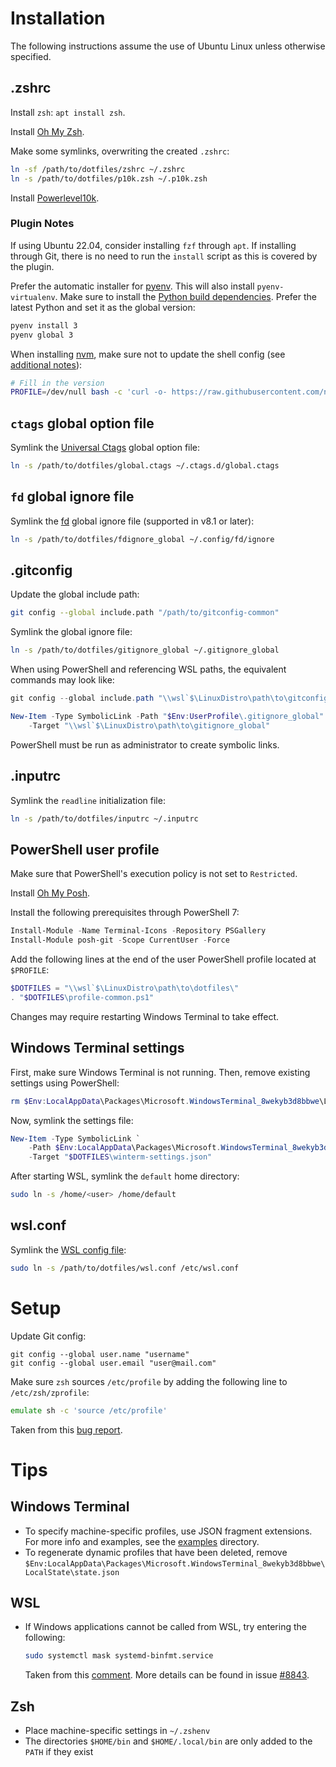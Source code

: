 # Installation

The following instructions assume the use of Ubuntu Linux unless otherwise
specified.

## .zshrc

Install `zsh`: `apt install zsh`.

Install [Oh My Zsh](https://ohmyz.sh/).

Make some symlinks, overwriting the created `.zshrc`:
```zsh
ln -sf /path/to/dotfiles/zshrc ~/.zshrc
ln -s /path/to/dotfiles/p10k.zsh ~/.p10k.zsh
```

Install [Powerlevel10k](https://github.com/romkatv/powerlevel10k?tab=readme-ov-file#oh-my-zsh).

### Plugin Notes

If using Ubuntu 22.04, consider installing `fzf` through `apt`. If installing
through Git, there is no need to run the `install` script as this is covered by
the plugin.

Prefer the automatic installer for [pyenv][]. This will also install
`pyenv-virtualenv`. Make sure to install the [Python build
dependencies][python-build-deps]. Prefer the latest Python and set it as the
global version:
```zsh
pyenv install 3
pyenv global 3
```

When installing [nvm][], make sure not to update the shell config (see
[additional notes][nvm-install-notes]):
```zsh
# Fill in the version
PROFILE=/dev/null bash -c 'curl -o- https://raw.githubusercontent.com/nvm-sh/nvm/<VERSION>/install.sh | bash'
```

## `ctags` global option file

Symlink the [Universal Ctags][univ-ctags] global option file:
```zsh
ln -s /path/to/dotfiles/global.ctags ~/.ctags.d/global.ctags
```

## `fd` global ignore file

Symlink the [fd][] global ignore file (supported in v8.1 or later):
```zsh
ln -s /path/to/dotfiles/fdignore_global ~/.config/fd/ignore
```

## .gitconfig

Update the global include path:
```zsh
git config --global include.path "/path/to/gitconfig-common"
```

Symlink the global ignore file:
```zsh
ln -s /path/to/dotfiles/gitignore_global ~/.gitignore_global
```

When using PowerShell and referencing WSL paths, the equivalent commands may
look like:
```powershell
git config --global include.path "\\wsl`$\LinuxDistro\path\to\gitconfig-common"

New-Item -Type SymbolicLink -Path "$Env:UserProfile\.gitignore_global" `
    -Target "\\wsl`$\LinuxDistro\path\to\gitignore_global"
```
PowerShell must be run as administrator to create symbolic links.

## .inputrc

Symlink the `readline` initialization file:
```zsh
ln -s /path/to/dotfiles/inputrc ~/.inputrc
```

## PowerShell user profile

Make sure that PowerShell's execution policy is not set to `Restricted`.

Install [Oh My Posh](https://ohmyposh.dev/docs/installation/windows).

Install the following prerequisites through PowerShell 7:
```powershell
Install-Module -Name Terminal-Icons -Repository PSGallery
Install-Module posh-git -Scope CurrentUser -Force
```

Add the following lines at the end of the user PowerShell profile located at
`$PROFILE`:
```powershell
$DOTFILES = "\\wsl`$\LinuxDistro\path\to\dotfiles\"
. "$DOTFILES\profile-common.ps1"
```

Changes may require restarting Windows Terminal to take effect.

## Windows Terminal settings

First, make sure Windows Terminal is not running. Then, remove existing
settings using PowerShell:
```powershell
rm $Env:LocalAppData\Packages\Microsoft.WindowsTerminal_8wekyb3d8bbwe\LocalState\*
```

Now, symlink the settings file:
```powershell
New-Item -Type SymbolicLink `
    -Path $Env:LocalAppData\Packages\Microsoft.WindowsTerminal_8wekyb3d8bbwe\LocalState\settings.json `
    -Target "$DOTFILES\winterm-settings.json"
```

After starting WSL, symlink the `default` home directory:
```zsh
sudo ln -s /home/<user> /home/default
```

## wsl.conf

Symlink the [WSL config file][wsl-conf]:
```zsh
sudo ln -s /path/to/dotfiles/wsl.conf /etc/wsl.conf
```

# Setup

Update Git config:
```
git config --global user.name "username"
git config --global user.email "user@mail.com"
```

Make sure `zsh` sources `/etc/profile` by adding the following line to
`/etc/zsh/zprofile`:
```zsh
emulate sh -c 'source /etc/profile'
```
Taken from this [bug report][zsh-profile-bug].

# Tips

## Windows Terminal

* To specify machine-specific profiles, use JSON fragment extensions. For more
  info and examples, see the [examples](examples/) directory.
* To regenerate dynamic profiles that have been deleted, remove
  `$Env:LocalAppData\Packages\Microsoft.WindowsTerminal_8wekyb3d8bbwe\LocalState\state.json`

## WSL

* If Windows applications cannot be called from WSL, try entering the
  following:
  ```sh
  sudo systemctl mask systemd-binfmt.service
  ```
  Taken from this [comment][wsl-interop-comment]. More details can be found in
  issue [#8843](https://github.com/microsoft/WSL/issues/8843).

## Zsh

* Place machine-specific settings in `~/.zshenv`
* The directories `$HOME/bin` and `$HOME/.local/bin` are only added to the
  `PATH` if they exist

[fd]: https://github.com/sharkdp/fd
[pyenv]: https://github.com/pyenv/pyenv?tab=readme-ov-file#automatic-installer
[python-build-deps]: https://github.com/pyenv/pyenv?tab=readme-ov-file#install-python-build-dependencies
[nvm]: https://github.com/nvm-sh/nvm?tab=readme-ov-file#install--update-script
[nvm-install-notes]: https://github.com/nvm-sh/nvm?tab=readme-ov-file#additional-notes
[univ-ctags]: https://docs.ctags.io/en/latest/option-file.html#order-of-loading-option-files
[wsl-conf]: https://docs.microsoft.com/en-us/windows/wsl/wsl-config#per-distribution-configuration-options-with-wslconf
[wsl-interop-comment]: https://github.com/microsoft/WSL/issues/8843#issuecomment-1624028222
[zsh-profile-bug]: https://bugs.launchpad.net/ubuntu/+source/zsh/+bug/1800280
